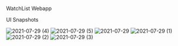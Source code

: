 WatchList Webapp

UI Snapshots

![2021-07-29 (4)](https://user-images.githubusercontent.com/88129046/127444000-0bb5dcba-b579-42da-a5de-6b8fa7228035.png)
![2021-07-29 (5)](https://user-images.githubusercontent.com/88129046/127444010-a944c567-6e90-4304-8d1f-d0a35ed91d55.png)
![2021-07-29](https://user-images.githubusercontent.com/88129046/127444022-13425292-8571-48d1-8633-0755b9fb7565.png)
![2021-07-29 (1)](https://user-images.githubusercontent.com/88129046/127444157-739ce3ce-f7b6-4378-a646-b9a747aa220a.png)
![2021-07-29 (2)](https://user-images.githubusercontent.com/88129046/127444218-9ee497ab-9fbd-42a5-9f01-1a8a9cb4ceee.png)
![2021-07-29 (3)](https://user-images.githubusercontent.com/88129046/127444306-f9141797-1653-4fb0-96a0-f6abe3eb7399.png)
